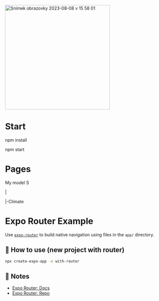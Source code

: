 
<img width="343" alt="Snímek obrazovky 2023-08-08 v 15 58 01" src="https://github.com/BestWebPi3/TeslaApp/assets/117753723/21fb51ad-ca6e-4d98-8916-c5126851413f">

# Start
npm install

npm start

# Pages 
My model S

   |
   

   |-Climate


# Expo Router Example

Use [`expo-router`](https://expo.github.io/router) to build native navigation using files in the `app/` directory.

## 🚀 How to use (new project with router)

```sh
npx create-expo-app -e with-router
```

## 📝 Notes

- [Expo Router: Docs](https://expo.github.io/router)
- [Expo Router: Repo](https://github.com/expo/router)
